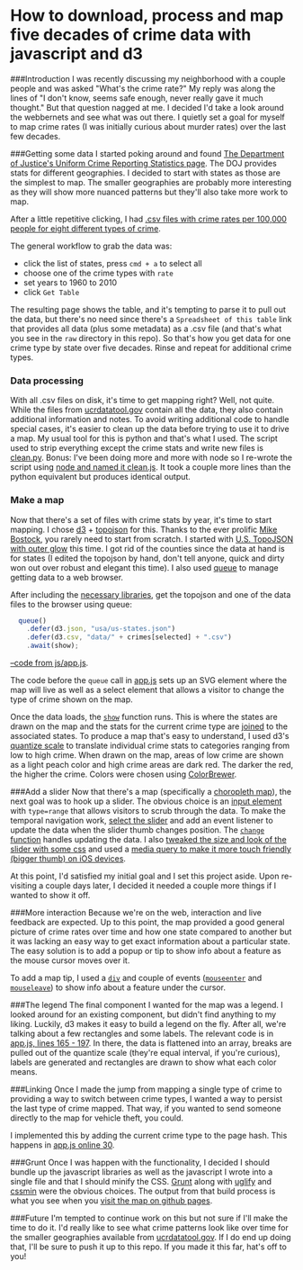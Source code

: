 # How to download, process and map five decades of crime data with javascript and d3

###Introduction
I was recently discussing my neighborhood with a couple people and was asked "What's the crime rate?" My reply was along the lines of "I don't know, seems safe enough, never really gave it much thought." But that question nagged at me. I decided I'd take a look around the webbernets and see what was out there. I quietly set a goal for myself to map crime rates (I was initially curious about murder rates) over the last few decades.

###Getting some data
I started poking around and found [The Department of Justice's Uniform Crime Reporting Statistics page](http://www.ucrdatatool.gov/Search/Crime/State/TrendsInOneVar.cfm). The DOJ provides stats for different geographies. I decided to  start with states as those are the simplest to map. The smaller geographies are probably more interesting as they will show more nuanced patterns but they'll also take more work to map.

After a little repetitive clicking, I had [.csv files with crime rates per 100,000 people for eight different types of crime](../../tree/master/raw). 

The general workflow to grab the data was:  

 * click the list of states, press `cmd + a` to select all
 * choose one of the crime types with `rate`
 * set years to 1960 to 2010
 * click `Get Table`

The resulting page shows the table, and it's tempting to parse it to pull out the data, but there's no need since there's a `Spreadsheet of this table` link that provides all data (plus some metadata) as a .csv file (and that's what you see in the `raw` directory in this repo). So that's how you get data for one crime type by state over five decades. Rinse and repeat for additional crime types.

### Data processing
With all .csv files on disk, it's time to get mapping right? Well, not quite. While the files from [ucrdatatool.gov](http://www.ucrdatatool.gov) contain all the data, they also contain additional information and notes. To avoid writing additional code to handle special cases, it's easier to clean up the data before trying to use it to drive a map. My usual tool for this is python and that's what I used. The script used to strip everything except the crime stats and write new files is [clean.py](../../blob/master/clean.py). Bonus:  I've been doing more and more with node so I re-wrote the script using [node and named it clean.js](../../blob/master/clean.js). It took a couple more lines than the python equivalent but produces identical output. 

### Make a map
Now that there's a set of files with crime stats by year, it's time to start mapping. I chose [d3](http://d3js.org/) + [topojson](https://github.com/mbostock/topojson) for this. Thanks to the ever prolific [Mike Bostock](http://bost.ocks.org/mike/), you rarely need to start from scratch. I started with [U.S. TopoJSON with outer glow](http://bl.ocks.org/mbostock/4136647) this time. I got rid of the counties since the data at hand is for states (I edited the topojson by hand, don't tell anyone, quick and dirty won out over robust and elegant this time). I also used [queue](https://github.com/mbostock/queue) to manage getting data to a web browser.

After including the [necessary libraries](../../blob/master/dev.html#L20-22), get the topojson and one of the data files to the browser using queue:
```javascript
  queue()
    .defer(d3.json, "usa/us-states.json")
    .defer(d3.csv, "data/" + crimes[selected] + ".csv")
    .await(show);
```
[–code from js/app.js](../../blob/master/js/app.js#L58-61). 

The code before the `queue` call in [app.js](../../blob/master/js/app.js) sets up an SVG element where the map will live as well as a select element that allows a visitor to change the type of crime shown on the map.

Once the data loads, the [`show`](../../blob/master/js/app.js#L63) function runs. This is where the states are drawn on the map and the stats for the current crime type are [joined](http://bost.ocks.org/mike/join/) to the associated states. To produce a map that's easy to understand, I used d3's [quantize scale](https://github.com/mbostock/d3/wiki/Quantitative-Scales#quantize-scales) to translate individual crime stats to categories ranging from low to high crime. When drawn on the map, areas of low crime are shown as a light peach color and high crime areas are dark red. The darker the red, the higher the crime. Colors were chosen using [ColorBrewer](http://colorbrewer2.org/). 

###Add a slider
Now that there's a map (specifically a [choropleth map](http://en.wikipedia.org/wiki/Choropleth_map)), the next goal was to hook up a slider. The obvious choice is an [input element](https://developer.mozilla.org/en-US/docs/Web/HTML/Element/Input) with `type=range` that allows visitors to scrub through the data. To make the temporal navigation work, [select the slider](../../blob/master/js/app.js#L132) and add an event listener to update the data when the slider thumb changes position. The [`change` function](../../blob/master/js/app.js#L214-218) handles updating the data. I also [tweaked the size and look of the slider with some css](../../blob/master/css/styles.css#L88-113) and used a [media query to make it more touch friendly (bigger thumb) on iOS devices](../../blob/master/css/styles.css#L115-142). 

At this point, I'd satisfied my initial goal and I set this project aside. Upon re-visiting a couple days later, I decided it needed a couple more things if I wanted to show it off.

###More interaction
Because we're on the web, interaction and live feedback are expected. Up to this point, the map provided a good general picture of crime rates over time and how one state compared to another but it was lacking an easy way to get exact information about a particular state. The easy solution is to add a popup or tip to show info about a feature as the mouse cursor moves over it. 

To add a map tip, I used a [`div`](../../blob/master/dev.html#L18) and couple of events ([`mouseenter`](../../blob/master/js/app.js#L93) and [`mouseleave`](../../blob/master/js/app.js#L108)) to show info about a feature under the cursor. 

###The legend
The final component I wanted for the map was a legend. I looked around for an existing component, but didn't find anything to my liking. Luckily, d3 makes it easy to build a legend on the fly. After all, we're talking about a few rectangles and some labels. The relevant code is in [app.js, lines 165 - 197](../../blob/master/js/app.js#L165-197). In there, the data is flattened into an array, breaks are pulled out of the quantize scale (they're equal interval, if you're curious), labels are generated and rectangles are drawn to show what each color means.

###Linking
Once I made the jump from mapping a single type of crime to providing a way to switch between crime types, I wanted a way to persist the last type of crime mapped. That way, if you wanted to send someone directly to the map for vehicle theft, you could. 

I implemented this by adding the current crime type to the page hash. This happens in [app.js online 30](../../blob/master/js/app.js#L30).

###Grunt
Once I was happen with the functionality, I decided I should bundle up the javascript libraries as well as the javascript I wrote into a single file and that I should minify the CSS. [Grunt](http://gruntjs.com/) along with [uglify](https://github.com/gruntjs/grunt-contrib-uglify) and [cssmin](https://github.com/gruntjs/grunt-contrib-cssmin) were the obvious choices. The output from that build process is what you see when you [visit the map on github pages](http://swingley.github.io/five-decades-of-crime/built.html). 

###Future
I'm tempted to continue work on this but not sure if I'll make the time to do it. I'd really like to see what crime patterns look like over time for the smaller geographies available from [ucrdatatool.gov](http://www.ucrdatatool.gov). If I do end up doing that, I'll be sure to push it up to this repo. If you made it this far, hat's off to you!
